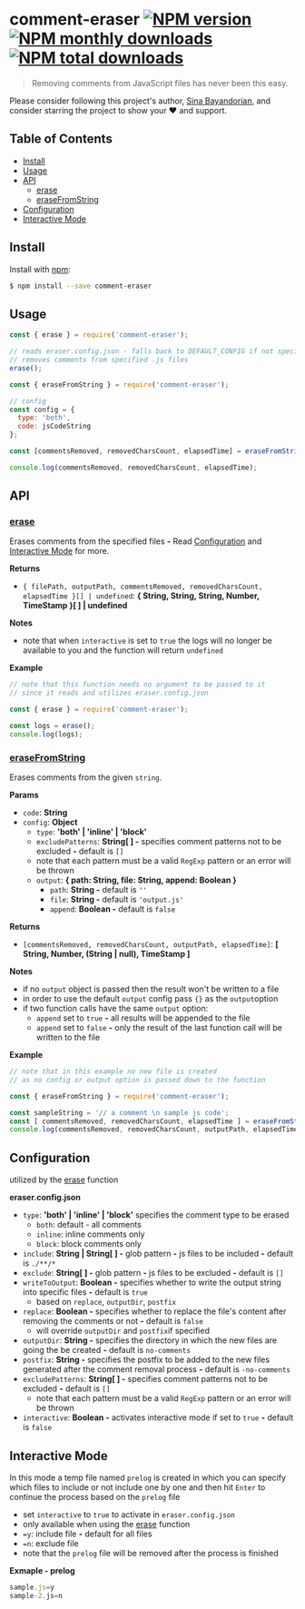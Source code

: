 # comment-eraser [![NPM version](https://img.shields.io/npm/v/comment-eraser.svg?style=flat)](https://www.npmjs.com/package/comment-eraser) [![NPM monthly downloads](https://img.shields.io/npm/dm/comment-eraser.svg?style=flat)](https://npmjs.org/package/comment-eraser) [![NPM total downloads](https://img.shields.io/npm/dt/comment-eraser.svg?style=flat)](https://npmjs.org/package/comment-eraser) 

> Removing comments from JavaScript files has never been this easy.

Please consider following this project's author, [Sina Bayandorian](https://github.com/sina-byn), and consider starring the project to show your :heart: and support.

## Table of Contents

- [Install](#install)
- [Usage](#usage)
- [API](#api)
    - [erase](#erase)
    - [eraseFromString](#erasefromstring)
- [Configuration](#configuration)
- [Interactive Mode](#interactive-mode)

## Install

Install with [npm](https://www.npmjs.com/package/comment-eraser):

```sh
$ npm install --save comment-eraser
```

## Usage

```js
const { erase } = require('comment-eraser');

// reads eraser.config.json - falls back to DEFAULT_CONFIG if not specified
// removes comments from specified .js files
erase();
```

```js
const { eraseFromString } = require('comment-eraser');

// config
const config = {
  type: 'both',
  code: jsCodeString
};

const [commentsRemoved, removedCharsCount, elapsedTime] = eraseFromString(config);

console.log(commentsRemoved, removedCharsCount, elapsedTime);
```

## API

### [erase](index.js#L105)

Erases comments from the specified files **-** Read [Configuration](#configuration) and [Interactive Mode](#interactive-mode) for more.

**Returns**
* `{ filePath, outputPath, commentsRemoved, removedCharsCount, elapsedTime }[] | undefined`: **{ String, String, String, Number, TimeStamp }[ ] | undefined**

**Notes**
* note that when `interactive` is set to `true` the logs will no longer be available to you and the function will return `undefined`

**Example**

```js
// note that this function needs no argument to be passed to it
// since it reads and utilizes eraser.config.json

const { erase } = require('comment-eraser');

const logs = erase();
console.log(logs);
```

### [eraseFromString](index.js#L82)

Erases comments from the given `string`.

**Params**

* `code`: **String**
* `config`: **Object**
  * `type`: **'both' | 'inline' | 'block'**
  * `excludePatterns`: **String[ ] -** specifies comment patterns not to be excluded **-** default is `[]`
  * note that each pattern must be a valid `RegExp` pattern or an error will be thrown 
  * `output`: **{ path: String, file: String, append: Boolean }**
    * `path`: **String -** default is `''`
    * `file`: **String -** default is `'output.js'`
    * `append`: **Boolean -** default is `false`

**Returns**

* `[commentsRemoved, removedCharsCount, outputPath, elapsedTime]`: **[ String, Number, (String | null), TimeStamp ]**

**Notes**
* if no `output` object is passed then the result won't be written to a file
* in order to use the default `output` config pass `{}` as the `output`option
* if two function calls have the same `output` option:
    * `append` set to `true` **-** all results will be appended to the file
    * `append` set to `false` **-** only the result of the last function call will be written to the file

**Example**

```js
// note that in this example no new file is created
// as no config or output option is passed down to the function

const { eraseFromString } = require('comment-eraser');

const sampleString = '// a comment \n sample js code';
const [ commentsRemoved, removedCharsCount, elapsedTime ] = eraseFromString(sampleString);
console.log(commentsRemoved, removedCharsCount, outputPath, elapsedTime);
```

## Configuration

utilized by the [erase](#erase) function

**eraser.config.json**

* `type`: **'both' | 'inline' | 'block'** specifies the comment type to be erased
  * `both`: default - all comments
  * `inline`: inline comments only
  * `block`: block comments only
* `include`: **String | String[ ] -** glob pattern **-** js files to be included **-** default is `./**/*`
* `exclude`: **String[ ] -** glob pattern **-** js files to be excluded **-** default is `[]`
* `writeToOutput`: **Boolean -** specifies whether to write the output string into specific files **-** default is `true`
  * based on `replace`, `outputDir`, `postfix`
* `replace`: **Boolean -** specifies whether to replace the file's content after removing the comments or not  **-** default is `false`
  * will override `outputDir` and `postfix`if specified
* `outputDir`: **String -** specifies the directory in which the new files are going the be created **-** default is `no-comments`
* `postfix`: **String -** specifies the postfix to be added to the new files generated after the comment removal process  **-** default is `-no-comments`
* `excludePatterns`: **String[ ] -** specifies comment patterns not to be excluded **-** default is `[]`
  * note that each pattern must be a valid `RegExp` pattern or an error will be thrown
* `interactive`: **Boolean -** activates interactive mode if set to `true` **-** default is `false`

## Interactive Mode
In this mode a temp file named `prelog` is created in which you can specify which files to include or not include one by one and then hit `Enter` to continue the process based on the `prelog` file

* set `interactive` to `true` to activate in `eraser.config.json`
* only available when using the [erase](#erase) function
* `=y`: include file **-** default for all files 
* `=n`: exclude file
* note that the `prelog` file will be removed after the process is finished

**Exmaple - prelog**
```js
sample.js=y
sample-2.js=n
```